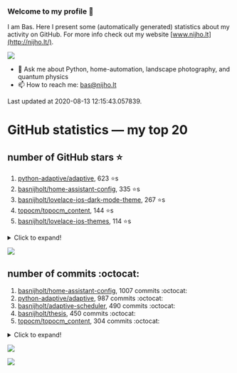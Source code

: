 ### Welcome to my profile 👋

I am Bas. Here I present some (automatically generated) statistics about my activity on GitHub. For more info check out my website [www.nijho.lt](http://nijho.lt/).

![](https://www.nijho.lt/authors/admin/avatar_hu9e60e4b9bc120dfb6a666009f2878da6_182107_250x250_fill_q90_lanczos_center.jpg)

- 💬 Ask me about Python, home-automation, landscape photography, and quantum physics
- 📫 How to reach me: bas@nijho.lt

Last updated at 2020-08-13 12:15:43.057839.

# GitHub statistics — my top 20

## number of GitHub stars ⭐️

1. [python-adaptive/adaptive](https://github.com/python-adaptive/adaptive/), 623 ⭐️s
2. [basnijholt/home-assistant-config](https://github.com/basnijholt/home-assistant-config/), 335 ⭐️s
3. [basnijholt/lovelace-ios-dark-mode-theme](https://github.com/basnijholt/lovelace-ios-dark-mode-theme/), 267 ⭐️s
4. [topocm/topocm_content](https://github.com/topocm/topocm_content/), 144 ⭐️s
5. [basnijholt/lovelace-ios-themes](https://github.com/basnijholt/lovelace-ios-themes/), 114 ⭐️s
<details><summary>Click to expand!</summary>

6. [python-kasa/python-kasa](https://github.com/python-kasa/python-kasa/), 80 ⭐️s
7. [basnijholt/home-assistant-macbook-touch-bar](https://github.com/basnijholt/home-assistant-macbook-touch-bar/), 44 ⭐️s
8. [kwant-project/kwant](https://github.com/kwant-project/kwant/), 42 ⭐️s
9. [basnijholt/aiokef](https://github.com/basnijholt/aiokef/), 10 ⭐️s
10. [basnijholt/thesis-cover](https://github.com/basnijholt/thesis-cover/), 10 ⭐️s
11. [basnijholt/adaptive-scheduler](https://github.com/basnijholt/adaptive-scheduler/), 9 ⭐️s
12. [basnijholt/instacron](https://github.com/basnijholt/instacron/), 9 ⭐️s
13. [basnijholt/iOSMessageExport](https://github.com/basnijholt/iOSMessageExport/), 9 ⭐️s
14. [kwant-project/kwant-tutorial-2016](https://github.com/kwant-project/kwant-tutorial-2016/), 6 ⭐️s
15. [basnijholt/ipynb_git_filters](https://github.com/basnijholt/ipynb_git_filters/), 5 ⭐️s
16. [basnijholt/lovelace-ios-light-mode-theme](https://github.com/basnijholt/lovelace-ios-light-mode-theme/), 5 ⭐️s
17. [basnijholt/molecular-dynamics-Python](https://github.com/basnijholt/molecular-dynamics-Python/), 5 ⭐️s
18. [basnijholt/orbitalfield](https://github.com/basnijholt/orbitalfield/), 5 ⭐️s
19. [basnijholt/thesis](https://github.com/basnijholt/thesis/), 5 ⭐️s
20. [basnijholt/psychedelic-data-science](https://github.com/basnijholt/psychedelic-data-science/), 4 ⭐️s

</details>

![](https://github.com/basnijholt/basnijholt/raw/master/stars_over_time.png)

## number of commits :octocat:

1. [basnijholt/home-assistant-config](https://github.com/basnijholt/home-assistant-config/), 1007 commits :octocat:
2. [python-adaptive/adaptive](https://github.com/python-adaptive/adaptive/), 987 commits :octocat:
3. [basnijholt/adaptive-scheduler](https://github.com/basnijholt/adaptive-scheduler/), 490 commits :octocat:
4. [basnijholt/thesis](https://github.com/basnijholt/thesis/), 450 commits :octocat:
5. [topocm/topocm_content](https://github.com/topocm/topocm_content/), 304 commits :octocat:
<details><summary>Click to expand!</summary>

6. [basnijholt/aiokef](https://github.com/basnijholt/aiokef/), 245 commits :octocat:
7. [conda-forge/staged-recipes](https://github.com/conda-forge/staged-recipes/), 225 commits :octocat:
8. [python-adaptive/paper](https://github.com/python-adaptive/paper/), 198 commits :octocat:
9. [ohld/igbot](https://github.com/ohld/igbot/), 191 commits :octocat:
10. [basnijholt/spin-orbit-nanowires](https://github.com/basnijholt/spin-orbit-nanowires/), 189 commits :octocat:
11. [home-assistant/core](https://github.com/home-assistant/core/), 178 commits :octocat:
12. [basnijholt/media_player.kef](https://github.com/basnijholt/media_player.kef/), 156 commits :octocat:
13. [basnijholt/hpc05](https://github.com/basnijholt/hpc05/), 151 commits :octocat:
14. [basnijholt/lovelace-ios-themes](https://github.com/basnijholt/lovelace-ios-themes/), 138 commits :octocat:
15. [basnijholt/instacron](https://github.com/basnijholt/instacron/), 115 commits :octocat:
16. [basnijholt/nijho.lt](https://github.com/basnijholt/nijho.lt/), 112 commits :octocat:
17. [basnijholt/lovelace-ios-dark-mode-theme](https://github.com/basnijholt/lovelace-ios-dark-mode-theme/), 71 commits :octocat:
18. [basnijholt/lovelace-ios-light-mode-theme](https://github.com/basnijholt/lovelace-ios-light-mode-theme/), 65 commits :octocat:
19. [basnijholt/home-assistant-macbook-touch-bar](https://github.com/basnijholt/home-assistant-macbook-touch-bar/), 63 commits :octocat:
20. [basnijholt/yaml2bib](https://github.com/basnijholt/yaml2bib/), 57 commits :octocat:

</details>

![](https://github.com/basnijholt/basnijholt/raw/master/commits_per_hour.png)

![](https://github.com/basnijholt/basnijholt/raw/master/commits_per_weekday.png)

